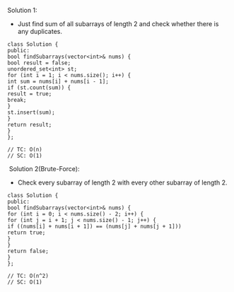 Solution 1:
​
- Just find sum of all subarrays of length 2 and check whether there is any duplicates.
​
```
class Solution {
public:
bool findSubarrays(vector<int>& nums) {
bool result = false;
unordered_set<int> st;
for (int i = 1; i < nums.size(); i++) {
int sum = nums[i] + nums[i - 1];
if (st.count(sum)) {
result = true;
break;
}
st.insert(sum);
}
return result;
}
};
​
// TC: O(n)
// SC: O(1)
```
​
Solution 2(Brute-Force):
​
- Check every subarray of length 2 with every other subarray of length 2.
​
```
class Solution {
public:
bool findSubarrays(vector<int>& nums) {
for (int i = 0; i < nums.size() - 2; i++) {
for (int j = i + 1; j < nums.size() - 1; j++) {
if ((nums[i] + nums[i + 1]) == (nums[j] + nums[j + 1]))
return true;
}
}
return false;
}
};
​
// TC: O(n^2)
// SC: O(1)
```